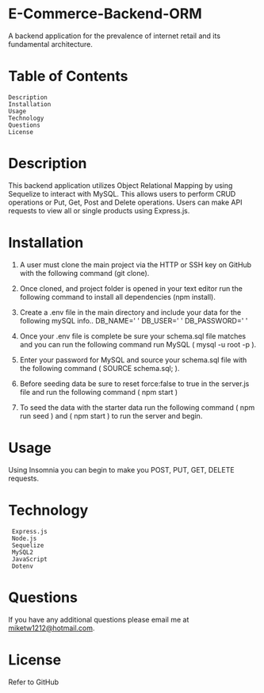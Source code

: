# E-Commerce-Backend-ORM

A backend application for the prevalence of internet retail and its fundamental architecture.

# Table of Contents

    Description
    Installation 
    Usage
    Technology
    Questions
    License

# Description

This backend application utilizes Object Relational Mapping by using Sequelize to interact with MySQL. This allows users to perform CRUD operations or Put, Get, Post and Delete operations. Users can make API requests to view all or single products using Express.js.

# Installation

1. A user must clone the main project via the HTTP or SSH key on GitHub with the following command (git clone).

2. Once cloned, and project folder is opened in your text editor run the following command to install all dependencies (npm install).

3. Create a .env file in the main directory and include your data for the following mySQL info..
    DB_NAME=' '
    DB_USER=' '
    DB_PASSWORD=' '

4. Once your .env file is complete be sure your schema.sql file matches and you can run the following command run MySQL ( mysql -u root -p ).

5. Enter your password for MySQL and source your schema.sql file with the following command ( SOURCE schema.sql; ).

6. Before seeding data be sure to reset force:false to true in the server.js file and run the following command ( npm start )

7. To seed the data with the starter data run the following command ( npm run seed ) and ( npm start ) to run the server and begin.

# Usage

Using Insomnia you can begin to make you POST, PUT, GET, DELETE requests.

# Technology
     
     Express.js
     Node.js
     Sequelize
     MySQL2
     JavaScript
     Dotenv

# Questions

If you have any additional questions please email me at miketw1212@hotmail.com. 

# License

Refer to GitHub
